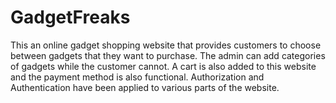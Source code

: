 # GadgetFreaks

This an online gadget shopping website that provides customers to choose between gadgets that they want to purchase. 
The admin can add categories of gadgets while the customer cannot.
A cart is also added to this website and the payment method is also functional. Authorization and Authentication have been applied to various parts of the website. 
